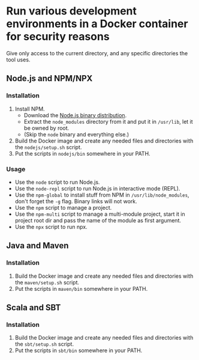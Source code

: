 # Run various development environments in a Docker container for security reasons

Give only access to the current directory, and any specific directories the tool uses.


## Node.js and NPM/NPX

### Installation

1. Install NPM.
    - Download the [Node.js binary distribution](https://nodejs.org/dist/v16.15.1/node-v16.15.1-linux-x64.tar.xz).
    - Extract the `node_modules` directory from it and put it in `/usr/lib`, let it be owned by root.
    - (Skip the `node` binary and everything else.)
2. Build the Docker image and create any needed files and directories with the `nodejs/setup.sh` script.
3. Put the scripts in `nodejs/bin` somewhere in your PATH.

### Usage

- Use the `node` script to run Node.js.
- Use the `node-repl` script to run Node.js in interactive mode (REPL).
- Use the `npm-global` to install stuff from NPM in `/usr/lib/node_modules`, don't forget the `-g` flag. Binary links
  will not work.
- Use the `npm` script to manage a project.
- Use the `npm-multi` script to manage a multi-module project, start it in project root dir and pass the name of the
  module as first argument.
- Use the `npx` script to run npx.


## Java and Maven

### Installation

1. Build the Docker image and create any needed files and directories with the `maven/setup.sh` script.
2. Put the scripts in `maven/bin` somewhere in your PATH.


## Scala and SBT

### Installation

1. Build the Docker image and create any needed files and directories with the `sbt/setup.sh` script.
2. Put the scripts in `sbt/bin` somewhere in your PATH.
